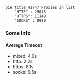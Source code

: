 
```mermaid
pie title 41747 Proxies in list
    "HTTP" : 29045
    "HTTPS": 11149
    "SOCKS" : 8980
```

### Some Info
#### Average Timeout

- mixed: 4.0s
- http: 2.2s
- https: 8.1s
- socks: 6.5s